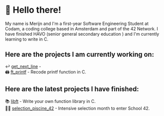 # 👋 Hello there!

My name is Merijn and I'm a first-year Software Engineering Student at Codam, a coding college based in Amsterdam and part of the 42 Network. I have finished HAVO (senior general secondary education ) and I'm currently learning to write in C.

## Here are the projects I am currently working on:
↩️ [get_next_line](https://github.com/merijnjong/get_next_line) - <br />
🖨️ [ft_printf](https://github.com/merijnjong/ft_printf) - Recode printf function in C. <br />

## Here are the latest projects I have finished:

📚 [libft](https://github.com/merijnjong/libft) - Write your own function library in C. <br />
🏊‍♂️ [selection_piscine_42](https://github.com/merijnjong/selection_piscine_42) - Intensive selection month to enter School 42. <br />
